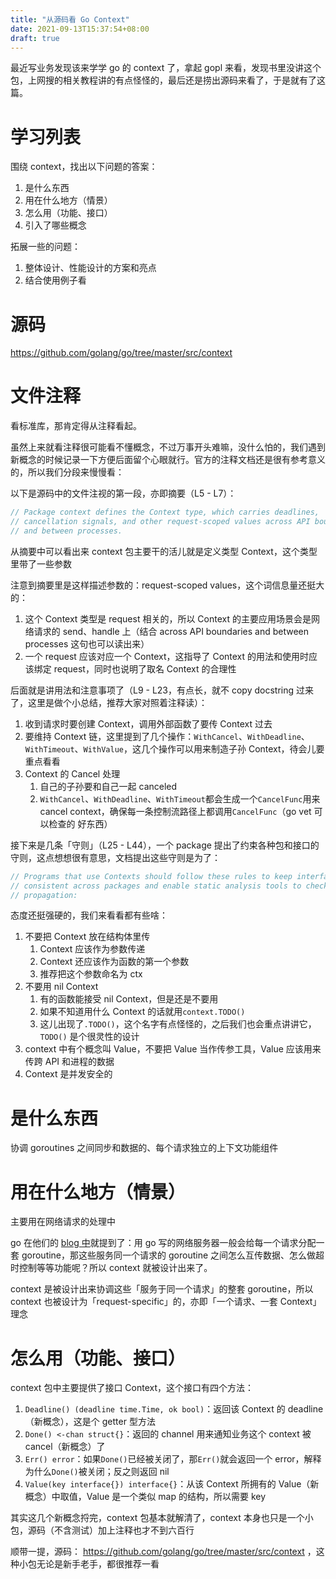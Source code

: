 ```yaml
---
title: "从源码看 Go Context"
date: 2021-09-13T15:37:54+08:00
draft: true
---
```


最近写业务发现该来学学 go 的 context 了，拿起 gopl 来看，发现书里没讲这个包，上网搜的相关教程讲的有点怪怪的，最后还是捞出源码来看了，于是就有了这篇。

# 学习列表

围绕 context，找出以下问题的答案：

1. 是什么东西
2. 用在什么地方（情景）
3. 怎么用（功能、接口）
4. 引入了哪些概念

拓展一些的问题：

1. 整体设计、性能设计的方案和亮点
2. 结合使用例子看

# 源码

https://github.com/golang/go/tree/master/src/context

# 文件注释

看标准库，那肯定得从注释看起。

虽然上来就看注释很可能看不懂概念，不过万事开头难嘛，没什么怕的，我们遇到新概念的时候记录一下方便后面留个心眼就行。官方的注释文档还是很有参考意义的，所以我们分段来慢慢看：

以下是源码中的文件注视的第一段，亦即摘要（L5 - L7）：

```go
// Package context defines the Context type, which carries deadlines,
// cancellation signals, and other request-scoped values across API boundaries
// and between processes.
```

从摘要中可以看出来 context 包主要干的活儿就是定义类型 Context，这个类型里带了一些参数

注意到摘要里是这样描述参数的：request-scoped values，这个词信息量还挺大的：

1. 这个 Context 类型是 request 相关的，所以 Context 的主要应用场景会是网络请求的 send、handle 上（结合 across API boundaries and between processes 这句也可以读出来）
2. 一个 request 应该对应一个 Context，这指导了 Context 的用法和使用时应该绑定 request，同时也说明了取名 Context 的合理性

后面就是讲用法和注意事项了（L9 - L23，有点长，就不 copy docstring 过来了，这里是做个小总结，推荐大家对照着注释读）：

1. 收到请求时要创建 Context，调用外部函数了要传 Context 过去
2. 要维持 Context 链，这里提到了几个操作：`WithCancel`、`WithDeadline`、`WithTimeout`、`WithValue`，这几个操作可以用来制造子孙 Context，待会儿要重点看看
3. Context 的 Cancel 处理
   1. 自己的子孙要和自己一起 canceled
   2. `WithCancel`、`WithDeadline`、`WithTimeout`都会生成一个`CancelFunc`用来 cancel context，确保每一条控制流路径上都调用`CancelFunc`（go vet 可以检查的 好东西）

接下来是几条「守则」（L25 - L44），一个 package 提出了约束各种包和接口的守则，这点想想很有意思，文档提出这些守则是为了：

```go
// Programs that use Contexts should follow these rules to keep interfaces
// consistent across packages and enable static analysis tools to check context
// propagation:
```

态度还挺强硬的，我们来看看都有些啥：

1. 不要把 Context 放在结构体里传
   1. Context 应该作为参数传递
   2. Context 还应该作为函数的第一个参数
   3. 推荐把这个参数命名为 ctx
2. 不要用 nil Context
   1. 有的函数能接受 nil Context，但是还是不要用
   2. 如果不知道用什么 Context 的话就用`context.TODO()`
   3. 这儿出现了`.TODO()`，这个名字有点怪怪的，之后我们也会重点讲讲它，`TODO()` 是个很灵性的设计
3. context 中有个概念叫 Value，不要把 Value 当作传参工具，Value 应该用来传跨 API 和进程的数据
4. Context 是并发安全的

# 是什么东西

协调 goroutines 之间同步和数据的、每个请求独立的上下文功能组件

# 用在什么地方（情景）

主要用在网络请求的处理中

go 在他们的 [blog 中](https://go.dev/blog/context)就提到了：用 go 写的网络服务器一般会给每一个请求分配一套 goroutine，那这些服务同一个请求的 goroutine 之间怎么互传数据、怎么做超时控制等等功能呢？所以 context 就被设计出来了。

context 是被设计出来协调这些「服务于同一个请求」的整套 goroutine，所以 context 也被设计为「request-specific」的，亦即「一个请求、一套 Context」理念

# 怎么用（功能、接口）

context 包中主要提供了接口 Context，这个接口有四个方法：

1. `Deadline() (deadline time.Time, ok bool)`：返回该 Context 的 deadline（新概念），这是个 getter 型方法
2. `Done() <-chan struct{}`：返回的 channel 用来通知业务这个 context 被 cancel（新概念）了
3. `Err() error`：如果`Done()`已经被关闭了，那`Err()`就会返回一个 error，解释为什么`Done()`被关闭；反之则返回 nil
4. `Value(key interface{}) interface{}`：从该 Context 所拥有的 Value（新概念）中取值，Value 是一个类似 map 的结构，所以需要 key

其实这几个新概念捋完，context 包基本就解清了，context 本身也只是一个小包，源码（不含测试）加上注释也才不到六百行

顺带一提，源码：
https://github.com/golang/go/tree/master/src/context ，这种小包无论是新手老手，都很推荐一看
